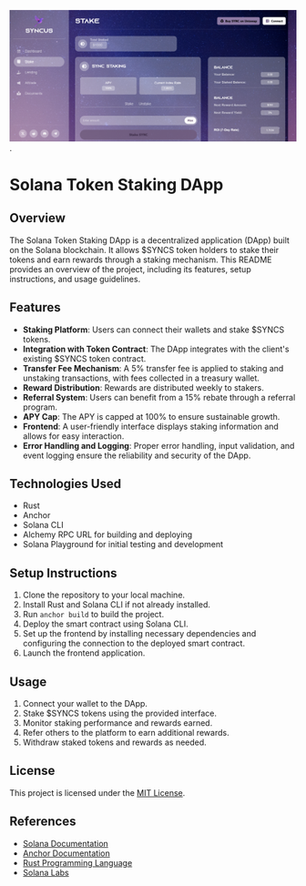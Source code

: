 ![logo](https://github.com/AIMAN10001/AIMAN10001/blob/main/Firefox_Screenshot_2024-04-30T09-20-33.714Z.png).

# Solana Token Staking DApp

## Overview

The Solana Token Staking DApp is a decentralized application (DApp) built on the Solana blockchain. It allows $SYNCS token holders to stake their tokens and earn rewards through a staking mechanism. This README provides an overview of the project, including its features, setup instructions, and usage guidelines.

## Features

- **Staking Platform**: Users can connect their wallets and stake $SYNCS tokens.
- **Integration with Token Contract**: The DApp integrates with the client's existing $SYNCS token contract.
- **Transfer Fee Mechanism**: A 5% transfer fee is applied to staking and unstaking transactions, with fees collected in a treasury wallet.
- **Reward Distribution**: Rewards are distributed weekly to stakers.
- **Referral System**: Users can benefit from a 15% rebate through a referral program.
- **APY Cap**: The APY is capped at 100% to ensure sustainable growth.
- **Frontend**: A user-friendly interface displays staking information and allows for easy interaction.
- **Error Handling and Logging**: Proper error handling, input validation, and event logging ensure the reliability and security of the DApp.

## Technologies Used

- Rust
- Anchor
- Solana CLI
- Alchemy RPC URL for building and deploying
- Solana Playground for initial testing and development

## Setup Instructions

1. Clone the repository to your local machine.
2. Install Rust and Solana CLI if not already installed.
3. Run `anchor build` to build the project.
4. Deploy the smart contract using Solana CLI.
5. Set up the frontend by installing necessary dependencies and configuring the connection to the deployed smart contract.
6. Launch the frontend application.

## Usage

1. Connect your wallet to the DApp.
2. Stake $SYNCS tokens using the provided interface.
3. Monitor staking performance and rewards earned.
4. Refer others to the platform to earn additional rewards.
5. Withdraw staked tokens and rewards as needed.

## License

This project is licensed under the [MIT License](LICENSE).

## References

- [Solana Documentation](https://docs.solana.com/)
- [Anchor Documentation](https://project-serum.github.io/anchor/)
- [Rust Programming Language](https://www.rust-lang.org/)
- [Solana Labs](https://solana.com/)
